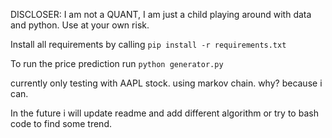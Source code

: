 DISCLOSER: I am not a QUANT, I am just a child playing around with data and python. Use at your own risk. 

Install all requirements by calling `pip install -r requirements.txt`

To run the price prediction run `python generator.py`

currently only testing with AAPL stock. using markov chain. 
why? because i can. 

In the future i will update readme and add different algorithm or try to bash code to find some trend. 
